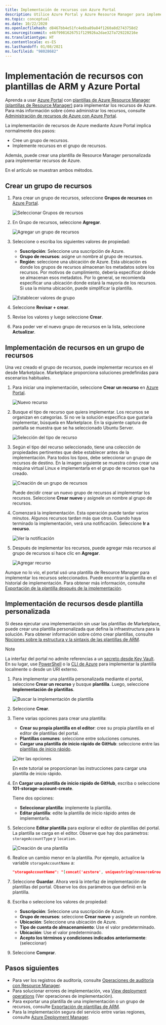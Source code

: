 ```yaml
---
title: Implementación de recursos con Azure Portal
description: Utilice Azure Portal y Azure Resource Manager para implementar los recursos en un grupo de recursos de su suscripción.
ms.topic: conceptual
ms.date: 10/22/2020
ms.openlocfilehash: d8467bb4e51fc4e6ba89a84f1260a8d2743758d2
ms.sourcegitcommit: e46f9981626751f129926a2dae327a729228216e
ms.translationtype: HT
ms.contentlocale: es-ES
ms.lasthandoff: 01/08/2021
ms.locfileid: "98028682"
---
```

# <a name="deploy-resources-with-arm-templates-and-azure-portal"></a>Implementación de recursos con plantillas de ARM y Azure Portal

Aprenda a usar [Azure Portal](https://portal.azure.com) con [plantillas de Azure Resource Manager (plantillas de Resource Manager)](overview.md) para implementar los recursos de Azure. Para más información sobre cómo administrar los recursos, consulte [Administración de recursos de Azure con Azure Portal](../management/manage-resources-portal.md).

La implementación de recursos de Azure mediante Azure Portal implica normalmente dos pasos:

- Cree un grupo de recursos.
- Implemente recursos en el grupo de recursos.

Además, puede crear una plantilla de Resource Manager personalizada para implementar recursos de Azure.

En el artículo se muestran ambos métodos.

## <a name="create-a-resource-group"></a>Crear un grupo de recursos

1. Para crear un grupo de recursos, seleccione **Grupos de recursos** en [Azure Portal](https://portal.azure.com).

   ![Seleccionar Grupos de recursos](./media/deploy-portal/select-resource-groups.png)

1. En Grupo de recursos, seleccione **Agregar**.

   ![Agregar un grupo de recursos](./media/deploy-portal/add-resource-group.png)

1. Seleccione o escriba los siguientes valores de propiedad:

    - **Suscripción**: Seleccione una suscripción de Azure.
    - **Grupo de recursos**: asigne un nombre al grupo de recursos.
    - **Región**: seleccione una ubicación de Azure. Esta ubicación es donde los grupos de recursos almacenan los metadatos sobre los recursos. Por motivos de cumplimiento, debería especificar dónde se almacenan esos metadatos. Por lo general, se recomienda especificar una ubicación donde estará la mayoría de los recursos. Si usa la misma ubicación, puede simplificar la plantilla.

   ![Establecer valores de grupo](./media/deploy-portal/set-group-properties.png)

1. Seleccione **Revisar + crear**.
1. Revise los valores y luego seleccione **Crear**.
1. Para poder ver el nuevo grupo de recursos en la lista, seleccione **Actualizar**.

## <a name="deploy-resources-to-a-resource-group"></a>Implementación de recursos en un grupo de recursos

Una vez creado el grupo de recursos, puede implementar recursos en él desde Marketplace. Marketplace proporciona soluciones predefinidas para escenarios habituales.

1. Para iniciar una implementación, seleccione **Crear un recurso** en [Azure Portal](https://portal.azure.com).

   ![Nuevo recurso](./media/deploy-portal/new-resources.png)

1. Busque el tipo de recurso que quiera implementar. Los recursos se organizan en categorías. Si no ve la solución específica que gustaría implementar, búsquela en Marketplace. En la siguiente captura de pantalla se muestra que se ha seleccionado Ubuntu Server.

   ![Selección del tipo de recurso](./media/deploy-portal/select-resource-type.png)

1. Según el tipo del recurso seleccionado, tiene una colección de propiedades pertinentes que debe establecer antes de la implementación. Para todos los tipos, debe seleccionar un grupo de recursos de destino. En la imagen siguiente se muestra cómo crear una máquina virtual Linux e implementarla en el grupo de recursos que ha creado.

   ![Creación de un grupo de recursos](./media/deploy-portal/select-existing-group.png)

   Puede decidir crear un nuevo grupo de recursos al implementar los recursos. Seleccione **Crear nuevo** y asígnele un nombre al grupo de recursos.

1. Comenzará la implementación. Esta operación puede tardar varios minutos. Algunos recursos tardan más que otros. Cuando haya terminado la implementación, verá una notificación. Seleccione **Ir a recurso**.

   ![Ver la notificación](./media/deploy-portal/view-notification.png)

1. Después de implementar los recursos, puede agregar más recursos al grupo de recursos si hace clic en **Agregar**.

   ![Agregar recurso](./media/deploy-portal/add-resource.png)

Aunque no lo vio, el portal usó una plantilla de Resource Manager para implementar los recursos seleccionados. Puede encontrar la plantilla en el historial de implementación. Para obtener más información, consulte [Exportación de la plantilla después de la implementación](export-template-portal.md#export-template-after-deployment).

## <a name="deploy-resources-from-custom-template"></a>Implementación de recursos desde plantilla personalizada

Si desea ejecutar una implementación sin usar las plantillas de Marketplace, puede crear una plantilla personalizada que defina la infraestructura para la solución. Para obtener información sobre cómo crear plantillas, consulte [Nociones sobre la estructura y la sintaxis de las plantillas de ARM](template-syntax.md).

> [!NOTE]
> La interfaz del portal no admite referencias a un [secreto desde Key Vault](key-vault-parameter.md). En su lugar, use [PowerShell](deploy-powershell.md) o la [CLI de Azure](deploy-cli.md) para implementar la plantilla localmente o desde un URI externo.

1. Para implementar una plantilla personalizada mediante el portal, seleccione **Crear un recurso** y busque **plantilla**. Luego, seleccione **Implementación de plantillas**.

   ![Buscar la implementación de plantilla](./media/deploy-portal/search-template.png)

1. Seleccione **Crear**.
1. Tiene varias opciones para crear una plantilla:

    - **Crear su propia plantilla en el editor**: cree su propia plantilla en el editor de plantillas del portal.
    - **Plantillas comunes**: seleccione entre soluciones comunes.
    - **Cargar una plantilla de inicio rápido de GitHub**: seleccione entre las [plantillas de inicio rápido](https://azure.microsoft.com/resources/templates/).

   ![Ver las opciones](./media/deploy-portal/see-options.png)

    En este tutorial se proporcionan las instrucciones para cargar una plantilla de inicio rápido.

1. En **Cargar una plantilla de inicio rápido de GitHub**, escriba o seleccione **101-storage-account-create**.

    Tiene dos opciones:

    - **Seleccionar plantilla**: implemente la plantilla.
    - **Editar plantilla**: edite la plantilla de inicio rápido antes de implementarla.

1. Seleccione **Editar plantilla** para explorar el editor de plantillas del portal. La plantilla se carga en el editor. Observe que hay dos parámetros: `storageAccountType` y `location`.

   ![Creación de una plantilla](./media/deploy-portal/show-json.png)

1. Realice un cambio menor en la plantilla. Por ejemplo, actualice la variable `storageAccountName` a:

    ```json
    "storageAccountName": "[concat('azstore', uniquestring(resourceGroup().id))]"
    ```

1. Seleccione **Guardar**. Ahora verá la interfaz de implementación de plantillas del portal. Observe los dos parámetros que definió en la plantilla.
1. Escriba o seleccione los valores de propiedad:

    - **Suscripción**: Seleccione una suscripción de Azure.
    - **Grupo de recursos**: seleccione **Crear nuevo** y asígnele un nombre.
    - **Ubicación**: Seleccione una ubicación de Azure.
    - **Tipo de cuenta de almacenamiento**: Use el valor predeterminado.
    - **Ubicación**: Use el valor predeterminado.
    - **Acepto los términos y condiciones indicados anteriormente**: (seleccionar)

1. Seleccione **Comprar**.

## <a name="next-steps"></a>Pasos siguientes

- Para ver los registros de auditoría, consulte [Operaciones de auditoría con Resource Manager](../management/view-activity-logs.md).
- Para solucionar errores de implementación, vea [View deployment operations](deployment-history.md) (Ver operaciones de implementación).
- Para exportar una plantilla de una implementación o un grupo de recursos, consulte [Exportación de plantillas de ARM](export-template-portal.md).
- Para la implementación segura del servicio entre varias regiones, consulte [Azure Deployment Manager](deployment-manager-overview.md).
